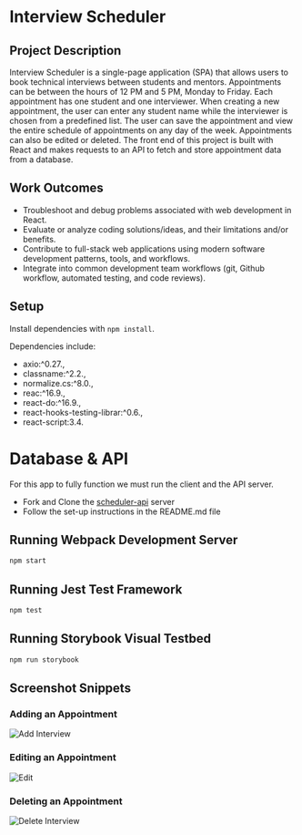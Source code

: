 # Interview Scheduler

## Project Description

Interview Scheduler is a single-page application (SPA) that allows users to book technical interviews between students and mentors. Appointments can be between the hours of 12 PM and 5 PM, Monday to Friday. Each appointment has one student and one interviewer. When creating a new appointment, the user can enter any student name while the interviewer is chosen from a predefined list. The user can save the appointment and view the entire schedule of appointments on any day of the week. Appointments can also be edited or deleted. The front end of this project is built with React and makes requests to an API to fetch and store appointment data from a database.

## Work Outcomes

- Troubleshoot and debug problems associated with web development in React.
- Evaluate or analyze coding solutions/ideas, and their limitations and/or benefits.
- Contribute to full-stack web applications using modern software development patterns, tools, and workflows.
- Integrate into common development team workflows (git, Github workflow, automated testing, and code reviews).

## Setup

Install dependencies with `npm install`.

Dependencies include:

- axio:^0.27.,
- classname:^2.2.,
- normalize.cs:^8.0.,
- reac:^16.9.,
- react-do:^16.9.,
- react-hooks-testing-librar:^0.6.,
- react-script:3.4.

# Database & API

For this app to fully function we must run the client and the API server.

- Fork and Clone the [scheduler-api](https://github.com/lighthouse-labs/scheduler-api) server
- Follow the set-up instructions in the README.md file

## Running Webpack Development Server

```sh
npm start
```

## Running Jest Test Framework

```sh
npm test
```

## Running Storybook Visual Testbed

```sh
npm run storybook
```

## Screenshot Snippets

### Adding an Appointment

![Add Interview](https://user-images.githubusercontent.com/101018212/193963218-17c0df60-4d89-4694-97d7-89c54c0bffac.gif)

### Editing an Appointment

![Edit](https://user-images.githubusercontent.com/101018212/193963225-f9d8fd99-c9ba-49d1-ab75-149692564cde.gif)

### Deleting an Appointment

![Delete Interview](https://user-images.githubusercontent.com/101018212/193963235-77fc651d-41d4-4b7a-a693-ffef4f5a2e49.gif)
